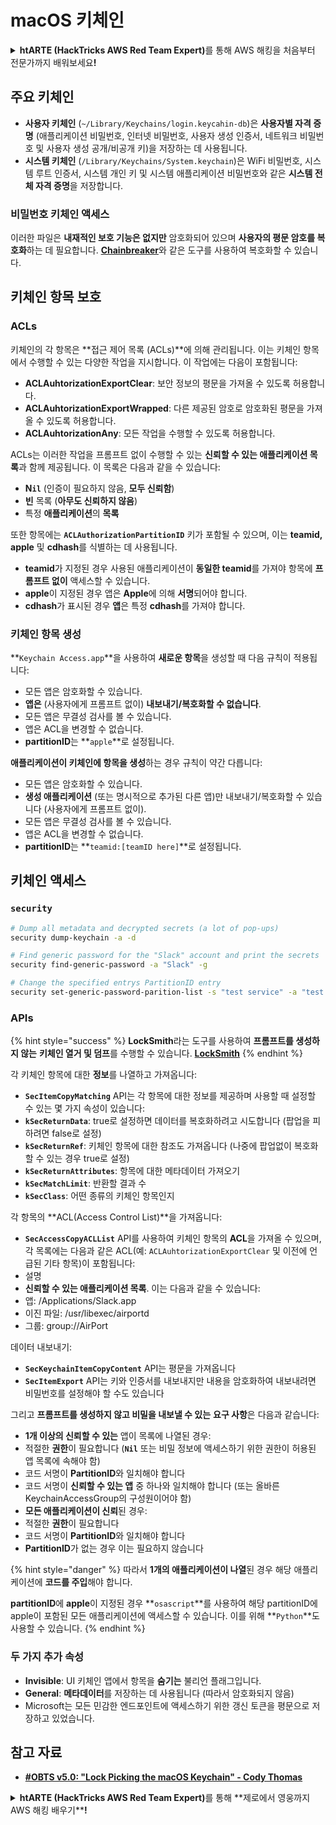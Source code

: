 # macOS 키체인

<details>

<summary><strong>htARTE (HackTricks AWS Red Team Expert)</strong>를 통해 AWS 해킹을 처음부터 전문가까지 배워보세요<strong>!</strong></summary>

HackTricks를 지원하는 다른 방법:

* 회사를 **HackTricks에서 광고**하거나 **PDF로 HackTricks 다운로드**하려면 [**SUBSCRIPTION PLANS**](https://github.com/sponsors/carlospolop)를 확인하세요!
* [**공식 PEASS & HackTricks 스웨그**](https://peass.creator-spring.com)를 얻으세요.
* [**The PEASS Family**](https://opensea.io/collection/the-peass-family)를 발견하세요. 독점적인 [**NFTs**](https://opensea.io/collection/the-peass-family) 컬렉션입니다.
* 💬 [**Discord 그룹**](https://discord.gg/hRep4RUj7f) 또는 [**텔레그램 그룹**](https://t.me/peass)에 **참여**하거나 **Twitter** 🐦 [**@carlospolopm**](https://twitter.com/hacktricks_live)**를** **팔로우**하세요.
* **HackTricks**와 [**HackTricks Cloud**](https://github.com/carlospolop/hacktricks-cloud) github 저장소에 PR을 제출하여 자신의 해킹 기술을 공유하세요.

</details>

## 주요 키체인

* **사용자 키체인** (`~/Library/Keychains/login.keycahin-db`)은 **사용자별 자격 증명** (애플리케이션 비밀번호, 인터넷 비밀번호, 사용자 생성 인증서, 네트워크 비밀번호 및 사용자 생성 공개/비공개 키)을 저장하는 데 사용됩니다.
* **시스템 키체인** (`/Library/Keychains/System.keychain`)은 WiFi 비밀번호, 시스템 루트 인증서, 시스템 개인 키 및 시스템 애플리케이션 비밀번호와 같은 **시스템 전체 자격 증명**을 저장합니다.

### 비밀번호 키체인 액세스

이러한 파일은 **내재적인 보호 기능은 없지만** 암호화되어 있으며 **사용자의 평문 암호를 복호화**하는 데 필요합니다. [**Chainbreaker**](https://github.com/n0fate/chainbreaker)와 같은 도구를 사용하여 복호화할 수 있습니다.

## 키체인 항목 보호

### ACLs

키체인의 각 항목은 **접근 제어 목록 (ACLs)**에 의해 관리됩니다. 이는 키체인 항목에서 수행할 수 있는 다양한 작업을 지시합니다. 이 작업에는 다음이 포함됩니다:

* **ACLAuhtorizationExportClear**: 보안 정보의 평문을 가져올 수 있도록 허용합니다.
* **ACLAuhtorizationExportWrapped**: 다른 제공된 암호로 암호화된 평문을 가져올 수 있도록 허용합니다.
* **ACLAuhtorizationAny**: 모든 작업을 수행할 수 있도록 허용합니다.

ACLs는 이러한 작업을 프롬프트 없이 수행할 수 있는 **신뢰할 수 있는 애플리케이션 목록**과 함께 제공됩니다. 이 목록은 다음과 같을 수 있습니다:

* **N`il`** (인증이 필요하지 않음, **모두 신뢰함**)
* **빈** 목록 (**아무도 신뢰하지 않음**)
* 특정 **애플리케이션**의 **목록**

또한 항목에는 **`ACLAuthorizationPartitionID`** 키가 포함될 수 있으며, 이는 **teamid, apple** 및 **cdhash**를 식별하는 데 사용됩니다.

* **teamid**가 지정된 경우 사용된 애플리케이션이 **동일한 teamid**를 가져야 항목에 **프롬프트 없이** 액세스할 수 있습니다.
* **apple**이 지정된 경우 앱은 **Apple**에 의해 **서명**되어야 합니다.
* **cdhash**가 표시된 경우 **앱**은 특정 **cdhash**를 가져야 합니다.

### 키체인 항목 생성

**`Keychain Access.app`**을 사용하여 **새로운 항목**을 생성할 때 다음 규칙이 적용됩니다:

* 모든 앱은 암호화할 수 있습니다.
* **앱은** (사용자에게 프롬프트 없이) **내보내기/복호화할 수 없습니다**.
* 모든 앱은 무결성 검사를 볼 수 있습니다.
* 앱은 ACL을 변경할 수 없습니다.
* **partitionID**는 **`apple`**로 설정됩니다.

**애플리케이션이 키체인에 항목을 생성**하는 경우 규칙이 약간 다릅니다:

* 모든 앱은 암호화할 수 있습니다.
* **생성 애플리케이션** (또는 명시적으로 추가된 다른 앱)만 내보내기/복호화할 수 있습니다 (사용자에게 프롬프트 없이).
* 모든 앱은 무결성 검사를 볼 수 있습니다.
* 앱은 ACL을 변경할 수 없습니다.
* **partitionID**는 **`teamid:[teamID here]`**로 설정됩니다.

## 키체인 액세스

### `security`
```bash
# Dump all metadata and decrypted secrets (a lot of pop-ups)
security dump-keychain -a -d

# Find generic password for the "Slack" account and print the secrets
security find-generic-password -a "Slack" -g

# Change the specified entrys PartitionID entry
security set-generic-password-parition-list -s "test service" -a "test acount" -S
```
### APIs

{% hint style="success" %}
**LockSmith**라는 도구를 사용하여 **프롬프트를 생성하지 않는** **키체인 열거 및 덤프**를 수행할 수 있습니다. [**LockSmith**](https://github.com/its-a-feature/LockSmith)
{% endhint %}

각 키체인 항목에 대한 **정보**를 나열하고 가져옵니다:

* **`SecItemCopyMatching`** API는 각 항목에 대한 정보를 제공하며 사용할 때 설정할 수 있는 몇 가지 속성이 있습니다:
* **`kSecReturnData`**: true로 설정하면 데이터를 복호화하려고 시도합니다 (팝업을 피하려면 false로 설정)
* **`kSecReturnRef`**: 키체인 항목에 대한 참조도 가져옵니다 (나중에 팝업없이 복호화할 수 있는 경우 true로 설정)
* **`kSecReturnAttributes`**: 항목에 대한 메타데이터 가져오기
* **`kSecMatchLimit`**: 반환할 결과 수
* **`kSecClass`**: 어떤 종류의 키체인 항목인지

각 항목의 **ACL(Access Control List)**을 가져옵니다:

* **`SecAccessCopyACLList`** API를 사용하여 키체인 항목의 **ACL**을 가져올 수 있으며, 각 목록에는 다음과 같은 ACL(예: `ACLAuhtorizationExportClear` 및 이전에 언급된 기타 항목)이 포함됩니다:
* 설명
* **신뢰할 수 있는 애플리케이션 목록**. 이는 다음과 같을 수 있습니다:
* 앱: /Applications/Slack.app
* 이진 파일: /usr/libexec/airportd
* 그룹: group://AirPort

데이터 내보내기:

* **`SecKeychainItemCopyContent`** API는 평문을 가져옵니다
* **`SecItemExport`** API는 키와 인증서를 내보내지만 내용을 암호화하여 내보내려면 비밀번호를 설정해야 할 수도 있습니다

그리고 **프롬프트를 생성하지 않고 비밀을 내보낼 수 있는** **요구 사항**은 다음과 같습니다:

* **1개 이상의 신뢰할 수 있는** 앱이 목록에 나열된 경우:
* 적절한 **권한**이 필요합니다 (**`Nil`** 또는 비밀 정보에 액세스하기 위한 권한이 허용된 앱 목록에 속해야 함)
* 코드 서명이 **PartitionID**와 일치해야 합니다
* 코드 서명이 **신뢰할 수 있는 앱** 중 하나와 일치해야 합니다 (또는 올바른 KeychainAccessGroup의 구성원이어야 함)
* **모든 애플리케이션이 신뢰**된 경우:
* 적절한 **권한**이 필요합니다
* 코드 서명이 **PartitionID**와 일치해야 합니다
* **PartitionID**가 없는 경우 이는 필요하지 않습니다

{% hint style="danger" %}
따라서 **1개의 애플리케이션이 나열**된 경우 해당 애플리케이션에 **코드를 주입**해야 합니다.

**partitionID**에 **apple**이 지정된 경우 **`osascript`**를 사용하여 해당 partitionID에 apple이 포함된 모든 애플리케이션에 액세스할 수 있습니다. 이를 위해 **`Python`**도 사용할 수 있습니다.
{% endhint %}

### 두 가지 추가 속성

* **Invisible**: UI 키체인 앱에서 항목을 **숨기는** 불리언 플래그입니다.
* **General**: **메타데이터**를 저장하는 데 사용됩니다 (따라서 암호화되지 않음)
* Microsoft는 모든 민감한 엔드포인트에 액세스하기 위한 갱신 토큰을 평문으로 저장하고 있었습니다.

## 참고 자료

* [**#OBTS v5.0: "Lock Picking the macOS Keychain" - Cody Thomas**](https://www.youtube.com/watch?v=jKE1ZW33JpY)

<details>

<summary><strong>htARTE (HackTricks AWS Red Team Expert)</strong>를 통해 **제로에서 영웅까지 AWS 해킹 배우기**<strong>!</strong></summary>

HackTricks를 지원하는 다른 방법:

* **회사를 HackTricks에서 광고하거나 HackTricks를 PDF로 다운로드**하려면 [**SUBSCRIPTION PLANS**](https://github.com/sponsors/carlospolop)를 확인하세요!
* [**공식 PEASS & HackTricks 스웨그**](https://peass.creator-spring.com)를 얻으세요.
* [**The PEASS Family**](https://opensea.io/collection/the-peass-family)를 발견하세요. 독점적인 [**NFTs**](https://opensea.io/collection/the-peass-family) 컬렉션입니다.
* 💬 [**Discord 그룹**](https://discord.gg/hRep4RUj7f) 또는 [**텔레그램 그룹**](https://t.me/peass)에 **참여**하거나 **Twitter** 🐦 [**@carlospolopm**](https://twitter.com/hacktricks_live)**를** **팔로우**하세요.
* **HackTricks**와 **HackTricks Cloud** github 저장소에 PR을 제출하여 **자신의 해킹 기법을 공유**하세요.

</details>
